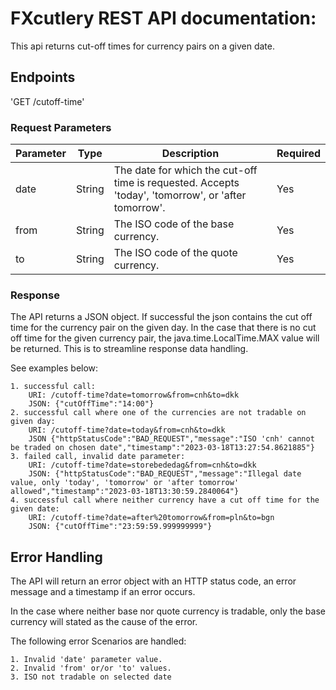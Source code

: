 # FXcutlery REST API documentation:

This api returns cut-off times for currency pairs on a given date.

## Endpoints

'GET /cutoff-time'

### Request Parameters
| Parameter | Type   | Description                                              | Required |
|-----------|--------|----------------------------------------------------------|----------|
| date      | String | The date for which the cut-off time is requested. Accepts 'today', 'tomorrow', or 'after tomorrow'. | Yes      |
| from      | String | The ISO code of the base currency.                       | Yes      |
| to        | String | The ISO code of the quote currency.                      | Yes      |


### Response
The API returns a JSON object. If successful the json contains the cut off time for the currency pair on the given day.
In the case that there is no cut off time for the given currency pair, the java.time.LocalTime.MAX value
will be returned. This is to streamline response data handling.

See examples below:

    1. successful call:
        URI: /cutoff-time?date=tomorrow&from=cnh&to=dkk
        JSON: {"cutOffTime":"14:00"}
    2. successful call where one of the currencies are not tradable on given day:
        URI: /cutoff-time?date=today&from=cnh&to=dkk
        JSON {"httpStatusCode":"BAD_REQUEST","message":"ISO 'cnh' cannot be traded on chosen date","timestamp":"2023-03-18T13:27:54.8621885"}
    3. failed call, invalid date parameter:
        URI: /cutoff-time?date=storebededag&from=cnh&to=dkk
        JSON: {"httpStatusCode":"BAD_REQUEST","message":"Illegal date value, only 'today', 'tomorrow' or 'after tomorrow' allowed","timestamp":"2023-03-18T13:30:59.2840064"}
    4. successful call where neither currency have a cut off time for the given date:
        URI: /cutoff-time?date=after%20tomorrow&from=pln&to=bgn
        JSON: {"cutOffTime":"23:59:59.999999999"}

## Error Handling
The API will return an error object with an HTTP status code, an error message and a timestamp if an error occurs.

In the case where neither base nor quote currency is tradable, only the base currency will stated
as the cause of the error.

The following error Scenarios are handled:

    1. Invalid 'date' parameter value.
    2. Invalid 'from' or/or 'to' values.
    3. ISO not tradable on selected date
